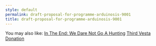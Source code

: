 ```yaml
---
style: default
permalink: draft-proposal-for-programme-arduinosis-9001
title: draft-proposal-for-programme-arduinosis-9001
---
```

You may also like:
[In The End: We Dare Not Go A Hunting](http://scp-wiki.net/intheendwedarenotgoahunting)
[Third Vesta Donation](http://scp-wiki.net/3rd-vesta-donation)